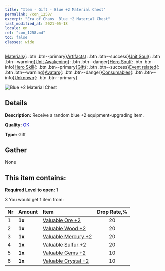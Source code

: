 ```yaml
---
title: "Item - Gift - Blue +2 Material Chest"
permalink: /con_1258/
excerpt: "Era of Chaos  Blue +2 Material Chest"
last_modified_at: 2021-05-18
locale: en
ref: "con_1258.md"
toc: false
classes: wide
---
```

 [Materials](/Items/){: .btn .btn--primary}[Artifacts](/Items/Artifacts/){: .btn .btn--success}[Unit Soul](/Items/UnitSoul/){: .btn .btn--warning}[Unit Awakening](/Items/UnitAwakening/){: .btn .btn--danger}[Hero Soul](/Items/HeroSoul/){: .btn .btn--info}[Hero Skill](/Items/HeroSkill/){: .btn .btn--primary}[Gift](/Items/Gift/){: .btn .btn--success}[Event related](/Items/Events/){: .btn .btn--warning}[Avatars](/Items/Avatars/){: .btn .btn--danger}[Consumables](/Items/Consumables/){: .btn .btn--info}[Unknown](/Items/Unknown/){: .btn .btn--primary}

 ![Blue +2 Material Chest](/images/t/i_304002.png)

## Details
 **Description:** Receive a random blue +2 equipment-upgrading item.

 **Quality:** <span style="color: #0000CD">OK</span>

 **Type:** Gift

## Gather

  None

## This item contains:

 **Required Level to open:** 1

 3 You would get **1** item  from:

  | Nr | Amount |     Item    | Drop Rate,% |
  |:---|:-------|:------------|:---------:|
  | 1 |  **1x** | [Valuable Ore +2](/Items/mat_26/) | 20 | 
  | 2 |  **1x** | [Valuable Wood +2](/Items/mat_27/) | 20 | 
  | 3 |  **1x** | [Valuable Mercury +2](/Items/mat_28/) | 20 | 
  | 4 |  **1x** | [Valuable Sulfur +2](/Items/mat_29/) | 20 | 
  | 5 |  **1x** | [Valuable Gems +2](/Items/mat_30/) | 10 | 
  | 6 |  **1x** | [Valuable Crystal +2](/Items/mat_31/) | 10 | 
